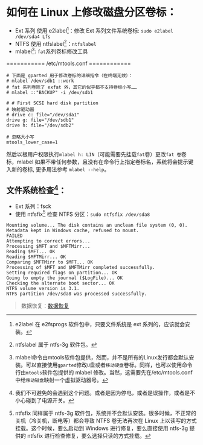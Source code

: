 <link href="../css/style.css" rel="stylesheet" type="text/css" />

# 如何在 Linux 上修改磁盘分区卷标：

+ Ext 系列 使用 e2label[^e2label]：修改 Ext 系列文件系统卷标: `sudo e2label /dev/sda4 Lfs`
+ NTFS 使用 ntfslabel[^ntfslabel]：`ntfslabel `
+ mlabel[^mlabel]: `fat`系列卷标修改工具

 =========== /etc/mtools.conf ============

```config
# 下面是 gparted 用于修改卷标的详细指令（在终端无效）：
# mlabel /dev/sdb1 ::work
# fat 系列卷除了 exfat 外，其它的似乎都不支持卷标小写……
# mlabel ::"BACKUP" -i /dev/sdb1

# # First SCSI hard disk partition
# 映射驱动器
# drive c: file="/dev/sda1"
drive g: file="/dev/sdb1"
drive h: file="/dev/sdb2"

# 忽略大小写
mtools_lower_case=1
```

然后以根用户权限执行`mlabel h: LIN`（可能需要先挂载`fat`卷）更改`fat 卷`卷标，mlabel 如果不带任何参数，且没有在命令行上指定卷标名，系统将会提示键入新的卷标, 更多用法参考 `mlabel --help`。

## 文件系统检查[^disk_check]：

+ Ext 系列：fsck 
+ 使用 ntfsfix[^fix] 检查 NTFS 分区：`sudo ntfsfix /dev/sda8`

```log
Mounting volume... The disk contains an unclean file system (0, 0).
Metadata kept in Windows cache, refused to mount.
FAILED
Attempting to correct errors...
Processing $MFT and $MFTMirr...
Reading $MFT... OK
Reading $MFTMirr... OK
Comparing $MFTMirr to $MFT... OK
Processing of $MFT and $MFTMirr completed successfully.
Setting required flags on partition... OK
Going to empty the journal ($LogFile)... OK
Checking the alternate boot sector... OK
NTFS volume version is 3.1.
NTFS partition /dev/sda8 was processed successfully.
```

> 数据恢复：[数据恢复](recovery_data.md)

[^e2label]: e2label 在 e2fsprogs 软件包中，只要文件系统是 ext 系列的，应该就会安装。

[^ntfslabel]: ntfslabel 属于 ntfs-3g 软件包。

[^mlabel]: mlabel命令由mtools软件包提供，然而，并不是所有的Linux发行都会默认安装。可以直接使用`gparted`修改`U`盘或者`移动硬盘`卷标。同样，也可以使用命令行由`mtools`软件包提供的 mlabel 修改。当然，这需要先在/etc/mtools.conf中给`移动磁盘`映射一个虚拟驱动器号。

[^disk_check]: 我们不可避免的会遇到这个问题。或者是因为停电，或者是误操作，或者是不小心碰到了电源开关。

[^fix]: ntfsfix 同样属于 ntfs-3g 软件包，系统并不会默认安装。很多时候，不正常的关机（冷关机，断电等）都会导致 NTFS 卷无法再次在 Linux 上以读写的方式挂载。这个时候，要么启动到 Windows 进行修复，要么直接使用 ntfs-3g 提供的 ntfsfix 进行检查修复，要么选择只读的方式挂载。


